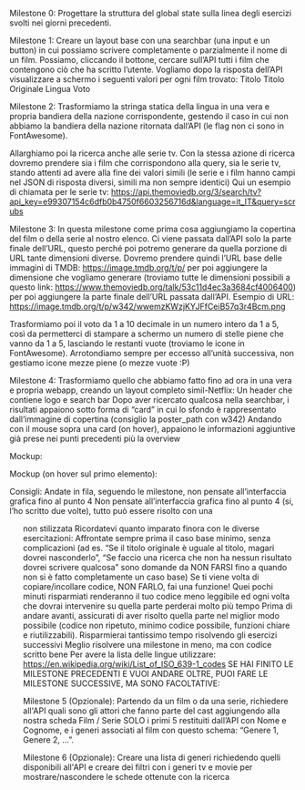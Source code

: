 Milestone 0:
Progettare la struttura del global state sulla linea degli esercizi svolti nei giorni precedenti.

Milestone 1:
Creare un layout base con una searchbar (una input e un button) in cui possiamo scrivere completamente o parzialmente il nome di un film. Possiamo, cliccando il  bottone, cercare sull’API tutti i film che contengono ciò che ha scritto l’utente.
Vogliamo dopo la risposta dell’API visualizzare a schermo i seguenti valori per ogni film trovato: 
Titolo
Titolo Originale
Lingua
Voto

Milestone 2:
Trasformiamo la stringa statica della lingua in una vera e propria bandiera della nazione corrispondente, gestendo il caso in cui non abbiamo la bandiera della nazione ritornata dall’API (le flag non ci sono in FontAwesome).

Allarghiamo poi la ricerca anche alle serie tv. Con la stessa azione di ricerca dovremo prendere sia i film che corrispondono alla query, sia le serie tv, stando attenti ad avere alla fine dei valori simili (le serie e i film hanno campi nel JSON di risposta diversi, simili ma non sempre identici)
Qui un esempio di chiamata per le serie tv:
https://api.themoviedb.org/3/search/tv?api_key=e99307154c6dfb0b4750f6603256716d&language=it_IT&query=scrubs


Milestone 3:
In questa milestone come prima cosa aggiungiamo la copertina del film o della serie al nostro elenco. Ci viene passata dall’API solo la parte finale dell’URL, questo perché poi potremo generare da quella porzione di URL tante dimensioni diverse. Dovremo prendere quindi l’URL base delle immagini di TMDB: https://image.tmdb.org/t/p/ per poi aggiungere la dimensione che vogliamo generare (troviamo tutte le dimensioni possibili a questo link: https://www.themoviedb.org/talk/53c11d4ec3a3684cf4006400) per poi aggiungere la parte finale dell’URL passata dall’API.
Esempio di URL:
https://image.tmdb.org/t/p/w342/wwemzKWzjKYJFfCeiB57q3r4Bcm.png

Trasformiamo poi il voto da 1 a 10 decimale in un numero intero da 1 a 5, così da permetterci di stampare a schermo un numero di stelle piene che vanno da 1 a 5, lasciando le restanti vuote (troviamo le icone in FontAwesome).
Arrotondiamo sempre per eccesso all’unità successiva, non gestiamo icone mezze piene (o mezze vuote :P)

Milestone 4:
Trasformiamo quello che abbiamo fatto fino ad ora in una vera e propria webapp, creando un layout completo simil-Netflix:
Un header che contiene logo e search bar
Dopo aver ricercato qualcosa nella searchbar, i risultati appaiono sotto forma di “card” in cui lo sfondo è rappresentato dall’immagine di copertina (consiglio la poster_path con w342)
Andando con il mouse sopra una card (on hover), appaiono le informazioni aggiuntive già prese nei punti precedenti più la overview

Mockup:


Mockup (on hover sul primo elemento):



Consigli:
Andate in fila, seguendo le milestone, non pensate all’interfaccia grafica fino al punto 4
Non pensate all’interfaccia grafica fino al punto 4 (si, l’ho scritto due volte), tutto può essere risolto con una <ul> non stilizzata
Ricordatevi quanto imparato finora con le diverse esercitazioni:
Affrontate sempre prima il caso base minimo, senza complicazioni (ad es. “Se il titolo originale è uguale al titolo, magari dovrei nasconderlo”, “Se faccio una ricerca che non ha nessun risultato dovrei scrivere qualcosa” sono domande da NON FARSI fino a quando non si è fatto completamente un caso base)
Se ti viene volta di copiare/incollare codice, NON FARLO, fai una funzione! Quei pochi minuti risparmiati renderanno il tuo codice meno leggibile ed ogni volta che dovrai intervenire su quella parte perderai molto più tempo
Prima di andare avanti, assicurati di aver risolto quella parte nel miglior modo possibile (codice non ripetuto, minimo codice possibile, funzioni chiare e riutilizzabili). Risparmierai tantissimo tempo risolvendo gli esercizi successivi
Meglio risolvere una milestone in meno, ma con codice scritto bene
Per avere la lista delle lingue utilizzare: https://en.wikipedia.org/wiki/List_of_ISO_639-1_codes
SE HAI FINITO LE MILESTONE PRECEDENTI E VUOI ANDARE OLTRE, PUOI FARE LE MILESTONE SUCCESSIVE, MA SONO FACOLTATIVE:

Milestone 5 (Opzionale):
Partendo da un film o da una serie, richiedere all'API quali sono gli attori che fanno parte del cast aggiungendo alla nostra scheda Film / Serie SOLO i primi 5 restituiti dall’API con Nome e Cognome, e i generi associati al film con questo schema: “Genere 1, Genere 2, …”.

Milestone 6 (Opzionale):
Creare una lista di generi richiedendo quelli disponibili all'API e creare dei filtri con i generi tv e movie per mostrare/nascondere le schede ottenute con la ricerca
